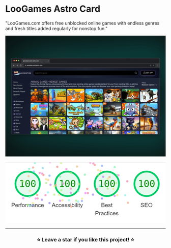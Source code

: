# LooGames Astro Card

"LooGames.com offers free unblocked online games with endless genres and fresh titles added regularly for nonstop fun."


![example page](pageexample.png)

![performance web](performance.png)

<hr/>

<h3 align="center">
 ⭐ Leave a star if you like this project! ⭐️
</h3>